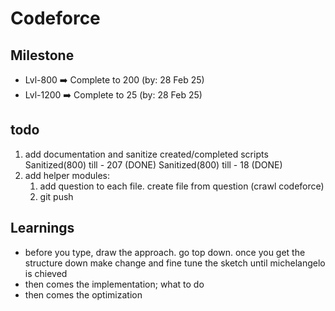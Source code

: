 
# Codeforce

## Milestone
* Lvl-800 ➡️ Complete to 200 (by: 28 Feb 25)
* Lvl-1200 ➡️ Complete to 25 (by: 28 Feb 25)


## todo
1. add documentation and sanitize created/completed scripts
    Sanitized(800) till - 207 (DONE)
    Sanitized(800) till - 18 (DONE)
2. add helper modules: 
   1. add question to each file. create file from question (crawl codeforce)
   2. git push

## Learnings
* before you type, draw the approach. go top down. once you get the structure down make change and fine tune the sketch until michelangelo is chieved
* then comes the implementation; what to do
* then comes the optimization


